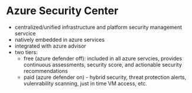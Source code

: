 # Azure Security Center

- centralized/unified infrastructure and platform security management servcice
- natively embedded in azure services
- integrated with azure advisor
- two tiers:
  - free (azure defender off): included in all azure servcies, provides continuous assessments, security score, and actionable security recommendations
  - paid (azure defender on) - hybrid security, threat protection alerts, vulenrability scanning, just in time VM access, etc.